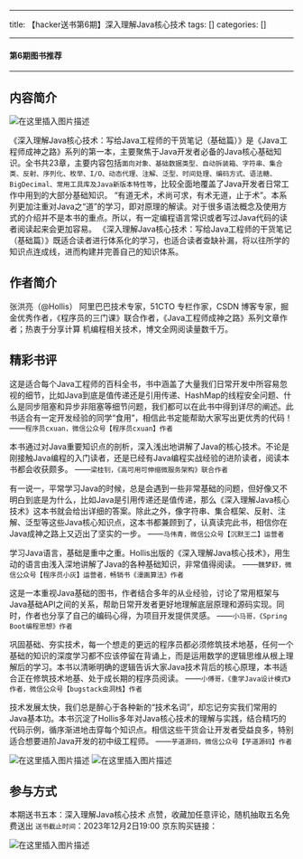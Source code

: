 
--- 
title:  【hacker送书第6期】深入理解Java核心技术 
tags: []
categories: [] 

---


#### 第6期图书推荐
- - - - 


## 内容简介

<img src="https://img-blog.csdnimg.cn/direct/a1ccb1d9efd54612b98ea3dc9643ea73.jpeg#pic_center" alt="在这里插入图片描述">

《深入理解Java核心技术：写给Java工程师的干货笔记（基础篇）》是《Java工程师成神之路》系列的第一本，主要聚焦于Java开发者必备的Java核心基础知识。全书共23章，主要内容包括`面向对象、基础数据类型、自动拆装箱、字符串、集合类、反射、序列化、枚举、I/O、动态代理、注解、泛型、时间处理、编码方式、语法糖、BigDecimal、常用工具库及Java新版本特性等`，比较全面地覆盖了Java开发者日常工作中用到的大部分基础知识。 “有道无术，术尚可求，有术无道，止于术”。本系列更加注重对Java之“道”的学习，即对原理的解读。对于很多语法概念及使用方式的介绍并不是本书的重点。所以，有一定编程语言常识或者写过Java代码的读者阅读起来会更加容易。 《深入理解Java核心技术：写给Java工程师的干货笔记（基础篇）》既适合读者进行体系化的学习，也适合读者查缺补漏，将以往所学的知识点连成线，进而构建并完善自己的知识体系。

## 作者简介

张洪亮（@Hollis） 阿里巴巴技术专家，51CTO 专栏作家，CSDN 博客专家，掘金优秀作者，《程序员的三门课》联合作者，《Java工程师成神之路》系列文章作者；热衷于分享计算 机编程相关技术，博文全网阅读量数千万。

## 精彩书评

>  
 这是适合每个Java工程师的百科全书，书中涵盖了大量我们日常开发中所容易忽视的细节，比如Java到底是值传递还是引用传递、HashMap的线程安全问题、什么是同步阻塞和异步非阻塞等细节问题，我们都可以在此书中得到详尽的阐述。此书适合有一定开发经验的同学“食用”，相信此书定能帮助大家写出更优秀的代码！ ——`程序员cxuan，微信公众号【程序员cxuan】作者` 


>  
 本书通过对Java重要知识点的剖析，深入浅出地讲解了Java的核心技术。不论是刚接触Java编程的入门读者，还是已经有Java编程实战经验的进阶读者，阅读本书都会收获颇多。 ——`梁桂钊，《高可用可伸缩微服务架构》联合作者` 


>  
 有一说一，平常学习Java的时候，总是会遇到一些非常基础的问题，但好像又不明白到底是为什么，比如Java是引用传递还是值传递，那么《深入理解Java核心技术》这本书就会给出详细的答案。除此之外，像字符串、集合框架、反射、注解、泛型等这些Java核心知识点，这本书都兼顾到了，认真读完此书，相信你在Java成神之路上又迈出了坚实的一步。 ——`马伟青，微信公众号【沉默王二】运营者` 


>  
 学习Java语言，基础是重中之重。Hollis出版的《深入理解Java核心技术》，用生动的语言由浅入深地讲解了Java的各种基础知识，非常值得阅读。 ——`魏梦舒，微信公众号【程序员小灰】运营者，畅销书《漫画算法》作者` 


>  
 这是一本重视Java基础的图书，作者结合多年的从业经验，讨论了常用框架与Java基础API之间的关系，帮助日常开发者更好地理解底层原理和源码实现。同时，作者也分享了自己的编码心得，为项目开发提供灵感。 ——`小马哥，《Spring Boot编程思想》作者` 


>  
 巩固基础、夯实技术，每一个想走的更远的程序员都必须修筑技术地基，任何一个基础的知识的深度学习都不应该停留在背诵上，而是运用数学的逻辑思维从根上理解后的学习。本书以清晰明确的逻辑告诉大家Java技术背后的核心原理，本书适合正在修筑技术地基、处于成长期的程序员阅读。 ——`小傅哥，《重学Java设计模式》作者，微信公众号【bugstack虫洞栈】作者` 


>  
 技术发展太快，我们总是醉心于各种新的“技术名词”，却忘记夯实我们常用的Java基本功。本书沉淀了Hollis多年对Java核心技术的理解与实践，结合精巧的代码示例，循序渐进地击穿每个知识点。相信这些干货会让开发者受益良多，特别适合想要进阶Java开发的初中级工程师。 ——`芋道源码，微信公众号【芋道源码】作者` 


<img src="https://img-blog.csdnimg.cn/direct/33c0f86dfc474cbbb92774ed096915cc.jpeg#pic_center" alt="在这里插入图片描述"> <img src="https://img-blog.csdnimg.cn/direct/8232cf052d594f618871909f5082aa3e.jpeg#pic_center" alt="在这里插入图片描述">

## 参与方式

>  
 本期送书五本：深入理解Java核心技术 点赞，收藏加任意评论，随机抽取五名免费送出 `送书截止时间`：2023年12月2日19:00 京东购买链接： 


<img src="https://img-blog.csdnimg.cn/direct/3e044929c27b4fb38bf58c9502c8413f.jpeg#pic_center" alt="在这里插入图片描述">
